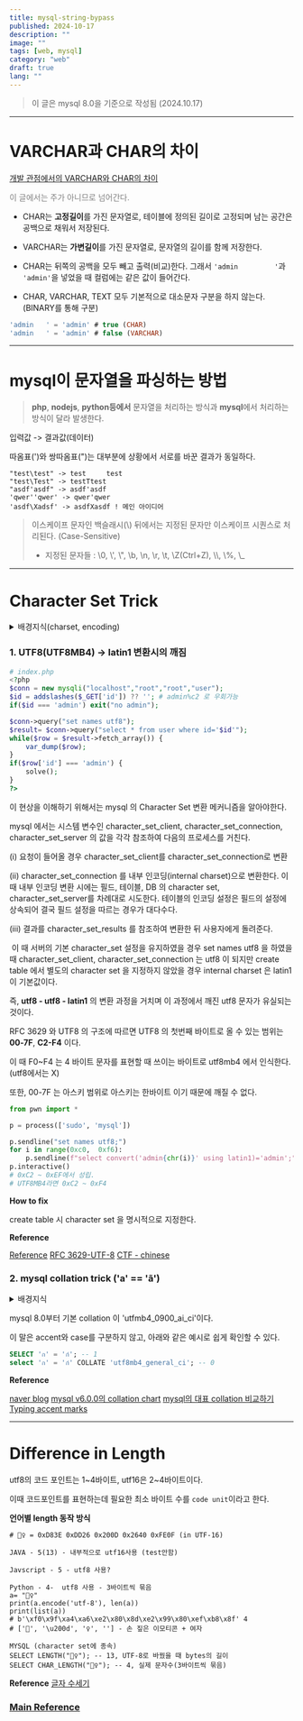 ```yaml
---
title: mysql-string-bypass
published: 2024-10-17
description: ""
image: ""
tags: [web, mysql]
category: "web"
draft: true
lang: ""
---
```


> 이 글은 mysql 8.0을 기준으로 작성됨 (2024.10.17)

---

# VARCHAR과 CHAR의 차이

[개발 관점에서의 VARCHAR와 CHAR의 차이](https://medium.com/daangn/varchar-vs-text-230a718a22a1)

<span style="color: grey;">이 글에서는 주가 아니므로 넘어간다.<span>

- CHAR는 **고정길이**를 가진 문자열로, 테이블에 정의된 길이로 고정되며 남는 공간은 공백으로 채워서 저장된다.

- VARCHAR는 **가변길이**를 가진 문자열로, 문자열의 길이를 함께 저장한다.

- CHAR는 뒤쪽의 공백을 모두 빼고 출력(비교)한다. 그래서 `'admin     	'`과 `'admin'`을 넣었을 때 컬럼에는 같은 값이 들어간다.

- CHAR, VARCHAR, TEXT 모두 기본적으로 대소문자 구분을 하지 않는다. (BINARY를 통해 구분)

```sql
'admin   ' = 'admin' # true (CHAR)
'admin   ' = 'admin' # false (VARCHAR)
```

---

# mysql이 문자열을 파싱하는 방법

> **php**, **nodejs**, **python등에서** 문자열을 처리하는 방식과 **mysql**에서 처리하는 방식이 달라 발생한다.

입력값 -> 결과값(데이터)

따옴표(')와 쌍따옴표(")는 대부분에 상황에서 서로를 바꾼 결과가 동일하다.

```
"test\test" -> test	    test
"test\Test" -> testTtest
"asdf'asdf" -> asdf'asdf
'qwer''qwer' -> qwer'qwer
'asdf\Xadsf' -> asdfXasdf ! 메인 아이디어
```

> 이스케이프 문자인 백슬래시(\\) 뒤에서는 지정된 문자만 이스케이프 시퀀스로 처리된다. (Case-Sensitive)
>
> - 지정된 문자들 : \0, \\', \\", \b, \n, \r, \t, \Z(Ctrl+Z), \\\\, \\%, \\\_

---

# Character Set Trick

<details>
<summary>배경지식(charset, encoding)</summary>

---

> **Character set** : 사용하는 언어를 표현하기 위한 문자들의 집합을 의미.
>
> **Encoding** : Character Set을 컴퓨터가 이해할 수 있는 바이트와 매핑해 주는 것

- 유니코드(Unicode) : 전 세계의 모든 문자를 다루도록 설계된 표준 문자 전산 처리 방식

- **utf8** 인코딩 : 가변 길이 유니코드 인코딩 (U+000000~U+10FFFF까지 할당됨)

> 구조 : 표식비트(0, 110, 1110, 11110) + 데이터 비트

1. 0~127은 아스키 코드와 완벽한 호환성을 지닌다.

2. 추가예정

```sql
SHOW character set; # 사용 가능한 캐릭터셋 확인
--> latin1(default), euckr, utf8, utf8mb4 (2byte 이상)

status
/*
Server characterset: latin1
Db characterset: latin1
Client characterset: utf8
Conn. characterset: utf8
*/

CREATE DATABASE `utf8db` DEFAULT CHARACTER SET utf8 COLLATE utf8_general_ci;
ALTER DATABASE `utf8db` DEFAULT CHARACTER SET utf8;
SELECT schema_name, default_character_set_name FROM information_schema.schemata;

CREATE TABLE `utf8table` (id int , name varchar(10)) DEFAULT CHARSET=utf8 ;
SELECT table_name , table_collation FROM information_schema.tables WHERE table_schema = 'information_schema' AND table_name = 'utf8table';

set names euckr; # 세션레벨(=임시)로 변경
```

Reference

[UTF-8](https://ko.wikipedia.org/wiki/UTF-8)

[MySQL character set - 티스토리](https://bstar36.tistory.com/307)

[Document](https://dev.mysql.com/doc/refman/8.4/en/charset.html)

---

</details>

### 1. UTF8(UTF8MB4) -> latin1 변환시의 깨짐

```php
# index.php
<?php
$conn = new mysqli("localhost","root","root","user");
$id = addslashes($_GET['id']) ?? ''; # admin%c2 로 우회가능
if($id === 'admin') exit("no admin");

$conn->query("set names utf8");
$result= $conn->query("select * from user where id='$id'");
while($row = $result->fetch_array()) {
	var_dump($row);
}
if($row['id'] === 'admin') {
    solve();
}
?>
```

이 현상을 이해하기 위해서는 mysql 의 Character Set 변환 메커니즘을 알아야한다.

mysql 에서는 시스템 변수인 character_set_client, character_set_connection, character_set_server 의 값을 각각 참조하여 다음의 프로세스를 거친다.

(i) 요청이 들어올 경우 character_set_client를 character_set_connection로 변환

(ii) character_set_connection 를 내부 인코딩(internal charset)으로 변환한다.
이 때 내부 인코딩 변환 시에는 필드, 테이블, DB 의 character set, character_set_server를 차례대로 시도한다. 테이블의 인코딩 설정은 필드의 설정에 상속되어 결국 필드 설정을 따르는 경우가 대다수다.

(iii) 결과를 character_set_results 를 참조하여 변환한 뒤 사용자에게 돌려준다.

​
이 때 서버의 기본 character_set 설정을 유지하였을 경우 set names utf8 을 하였을 때 character_set_client, character_set_connection 는 utf8 이 되지만 create table 에서 별도의 character set 을 지정하지 않았을 경우 internal charset 은 latin1 이 기본값이다.

즉, **utf8 - utf8 - latin1** 의 변환 과정을 거치며 이 과정에서 깨진 utf8 문자가 유실되는 것이다.​

RFC 3629 와 UTF8 의 구조에 따르면 UTF8 의 첫번째 바이트로 올 수 있는 범위는 **00-7F**, **C2-F4** 이다.

이 때 F0~F4 는 4 바이트 문자를 표현할 때 쓰이는 바이트로 utf8mb4 에서 인식한다. (utf8에서는 X)

또한, 00-7F 는 아스키 범위로 아스키는 한바이트 이기 때문에 깨질 수 없다.

```py
from pwn import *

p = process(['sudo', 'mysql'])

p.sendline("set names utf8;")
for i in range(0xc0,  0xf6):
    p.sendline(f"select convert('admin{chr(i)}' using latin1)='admin';")
p.interactive()
# 0xC2 ~ 0xEF에서 성립.
# UTF8MB4라면 0xC2 ~ 0xF4
```

**How to fix**

create table 시 character set 을 명시적으로 지정한다.

**Reference**

[Reference](https://blog.naver.com/dmbs335/221752512984)
[RFC 3629-UTF-8](https://datatracker.ietf.org/doc/html/rfc3629)
[CTF - chinese](https://paper.seebug.org/267/)

### 2. mysql collation trick ('a' == 'ã')

<details>
<summary>배경지식</summary>

[단어장] collation : 정보 수집 분석

collation : 정해진 인코딩을 바탕으로 글자끼리 어떻게 비교할지 정의해 놓은 규칙

```
utf8mb4_0900_ai_ci # 기본 collation
- utf8mb4 : 캐릭터셋 매핑 (mb4 : 4byte 지원), 바로 이어서 지역 및 언어를 나타내는 단어로 세분화되기도 함
- 0900 : version-9.0.0 UCA 표준을 따름
- ai : accent insensitive (이전버전에서는 악센트 구분이 안되었으며 MySQL 8.0 부터 추가됨)
- ci : case insensitive (대소문자 구분하지 않음)
```

```sql
select 'ก์' COLLATE 'utf8mb4_general_ci'; # COLLATE 키워드를 통해 collation을 지정할 수 있다.
```

</details>

mysql 8.0부터 기본 collation 이 'utfmb4_0900_ai_ci'이다.

이 말은 accent와 case를 구분하지 않고, 아래와 같은 예시로 쉽게 확인할 수 있다.

```sql
SELECT 'ก' = 'ก์'; -- 1
select 'ก' = 'ก์' COLLATE 'utf8mb4_general_ci'; -- 0
```

**Reference**

[naver blog](https://blog.naver.com/sory1008/223071678680)
[mysql v6.0.0의 collation chart](https://collation-charts.org/mysql60/)
[mysql의 대표 collation 비교하기](https://juneyr.dev/mysql-collation)
[Typing accent marks](https://ipa.typeit.org/)

---

# Difference in Length

utf8의 코드 포인트는 1\~4바이트, utf16은 2\~4바이트이다.

이때 코드포인트를 표현하는데 필요한 최소 바이트 수를 `code unit`이라고 한다.

**언어별 length 동작 방식**

```
# 🤦‍♀️ = 0xD83E 0xDD26 0x200D 0x2640 0xFE0F (in UTF-16)

JAVA - 5(13) - 내부적으로 utf16사용 (test안함)

Javscript - 5 - utf8 사용?

Python - 4-  utf8 사용 - 3바이트씩 묶음
a= "🤦‍♀️"
print(a.encode('utf-8'), len(a))
print(list(a))
# b'\xf0\x9f\xa4\xa6\xe2\x80\x8d\xe2\x99\x80\xef\xb8\x8f' 4
# ['🤦', '\u200d', '♀', '️'] - 손 짚은 이모티콘 + 여자

MYSQL (character set에 종속)
SELECT LENGTH("🤦‍♀️"); -- 13, UTF-8로 바꿨을 때 bytes의 길이
SELECT CHAR_LENGTH("🤦‍♀️"); -- 4, 실제 문자수(3바이트씩 묶음)
```

**Reference**
[글자 수세기](https://juneyr.dev/counting-character)

### [Main Reference](https://blog.naver.com/dmbs335/221752512984)
